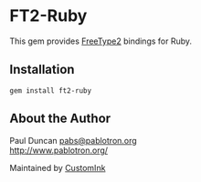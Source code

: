 # FT2-Ruby #

This gem provides [FreeType2](http://www.freetype.org/) bindings for Ruby.

## Installation ##

    gem install ft2-ruby

## About the Author ##
Paul Duncan <pabs@pablotron.org>  
http://www.pablotron.org/

Maintained by [CustomInk](http://technology.customink.com/)


